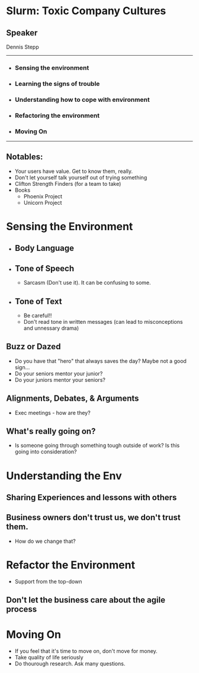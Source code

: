 # Slurm: Toxic Company Cultures 

## Speaker

Dennis Stepp

--- 

- ### Sensing the environment

- ### Learning the signs of trouble

- ### Understanding how to cope with environment

- ### Refactoring the environment

- ### Moving On

---

## Notables:

- Your users have value. Get to know them, really.
- Don't let yourself talk yourself out of trying something
- Clifton Strength Finders (for a team to take)
- Books
    - Phoenix Project
    - Unicorn Project

# Sensing the Environment

- ## Body Language
- ## Tone of Speech
    - Sarcasm (Don't use it). It can be confusing to some.

- ## Tone of Text
    - Be careful!!
    - Don't read tone in written messages (can lead to misconceptions and unnessary drama)

## Buzz or Dazed
- Do you have that "hero" that always saves the day? Maybe not a good sign...
- Do your seniors mentor your junior?
- Do your juniors mentor your seniors?

## Alignments, Debates, & Arguments
- Exec meetings - how are they?

## What's really going on?
- Is someone going through something tough outside of work? Is this going into consideration?

# Understanding the Env

## Sharing Experiences and lessons with others

## Business owners don't trust us, we don't trust them.
- How do we change that?

# Refactor the Environment
- Support from the top-down

## Don't let the business care about the agile process

# Moving On
- If you feel that it's time to move on, don't move for money.
- Take quality of life seriously
- Do thourough research. Ask many questions.



